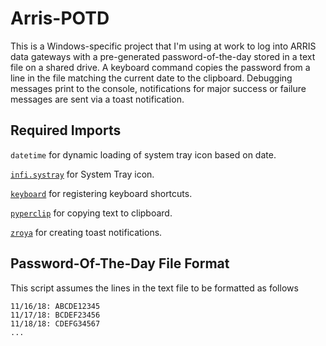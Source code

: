 # Arris-POTD
This is a Windows-specific project that I'm using at work to log into ARRIS data gateways with a pre-generated password-of-the-day stored in a text file on a shared drive. A keyboard command copies the password from a line in the file matching the current date to the clipboard. Debugging messages print to the console, notifications for major success or failure messages are sent via a toast notification. 

## Required Imports
`datetime` for dynamic loading of system tray icon based on date.

[`infi.systray`](https://github.com/Infinidat/infi.systray) for System Tray icon.

[`keyboard`](https://github.com/boppreh/keyboard) for registering keyboard shortcuts.

[`pyperclip`](https://github.com/asweigart/pyperclip) for copying text to clipboard.

[`zroya`](https://github.com/malja/zroya) for creating toast notifications.

## Password-Of-The-Day File Format
This script assumes the lines in the text file to be formatted as follows
```
11/16/18: ABCDE12345
11/17/18: BCDEF23456
11/18/18: CDEFG34567
...
```
